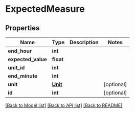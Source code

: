 # ExpectedMeasure


## Properties
Name | Type | Description | Notes
------------ | ------------- | ------------- | -------------
**end_hour** | **int** |  | 
**expected_value** | **float** |  | 
**unit_id** | **int** |  | 
**end_minute** | **int** |  | 
**unit** | [**Unit**](Unit.md) |  | [optional] 
**id** | **int** |  | [optional] 

[[Back to Model list]](../README.md#documentation-for-models) [[Back to API list]](../README.md#documentation-for-api-endpoints) [[Back to README]](../README.md)


